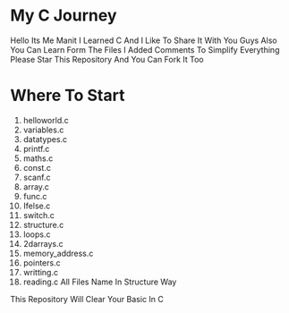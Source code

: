 # My C Journey 
Hello Its Me Manit I Learned C And I Like To Share It With You Guys Also You Can Learn Form The Files I Added Comments To Simplify Everything 
Please Star This Repository And You Can Fork It Too 
# Where To Start
1. helloworld.c
2. variables.c
3. datatypes.c
4. printf.c
5. maths.c
6. const.c
7. scanf.c
8. array.c
9. func.c
10. Ifelse.c
11. switch.c
12. structure.c
13. loops.c
14. 2darrays.c
15. memory_address.c
16. pointers.c
17. writting.c
18. reading.c
All Files Name In Structure Way

This Repository Will Clear Your Basic In C
